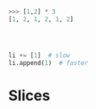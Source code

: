 ```python
>>> [1,2] * 3
[1, 2, 1, 2, 1, 2]




li += [1]  # slow
li.append(1)  # faster

```

# Slices
